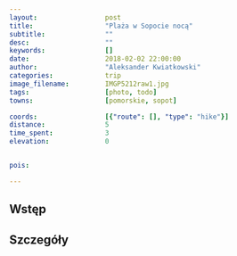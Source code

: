 ```yaml
---
layout:                 post
title:                  "Plaża w Sopocie nocą"
subtitle:               ""
desc:                   ""
keywords:               []
date:                   2018-02-02 22:00:00
author:                 "Aleksander Kwiatkowski"
categories:             trip
image_filename:         IMGP5212raw1.jpg
tags:                   [photo, todo]
towns:                  [pomorskie, sopot]

coords:                 [{"route": [], "type": "hike"}]
distance:               5
time_spent:             3
elevation:              0


pois:

---
```



## Wstęp

## Szczegóły
